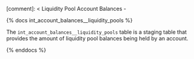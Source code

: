 [comment]: < Liquidity Pool Account Balances -

{% docs int_account_balances__liquidity_pools %}

The `int_account_balances__liquidity_pools` table is a staging table that provides the amount of liquidity pool balances being held by an account.

{% enddocs %}

